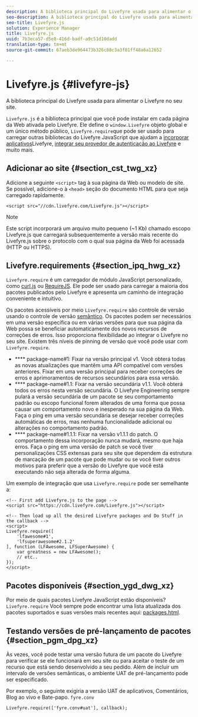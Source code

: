 ```yaml
---
description: A biblioteca principal do Livefyre usada para alimentar o Livefyre no seu site.
seo-description: A biblioteca principal do Livefyre usada para alimentar o Livefyre no seu site.
seo-title: Livefyre.js
solution: Experience Manager
title: Livefyre.js
uuid: 7b3eca57-d5e8-416d-badf-a9c51d10dadd
translation-type: tm+mt
source-git-commit: 67aeb3de964473b326c88c3a3f81ff48a6a12652

---
```



# Livefyre.js {#livefyre-js}

A biblioteca principal do Livefyre usada para alimentar o Livefyre no seu site.

`Livefyre.js` é a biblioteca principal que você pode instalar em cada página da Web ativada pelo Livefyre. Ele define o `window.Livefyre` objeto global e um único método público, `Livefyre.require`que pode ser usado para carregar outras bibliotecas do Livefyre JavaScript que ajudam a [incorporar aplicativos](/help/implementation/c-getting-started/c-implementation-process/c-using-livefyre.js-to-create-customize-and-use-apps-on-your-site.md)Livefyre, [integrar seu provedor de autenticação ao Livefyre](/help/implementation/t-about-identity-integration/t-about-identity-integration.md) e muito mais.

## Adicionar ao site {#section_cst_twg_xz}

Adicione a seguinte `<script>` tag à sua página da Web ou modelo de site. Se possível, adicione-o à `<head>` seção do documento HTML para que seja carregado rapidamente.

```
<script src="//cdn.livefyre.com/Livefyre.js"></script>
```

>[!NOTE]
>
>Este script incorporará um arquivo muito pequeno (~1 Kb) chamado escopo Livefyre.js que carregará subsequentemente a versão mais recente do Livefyre.js sobre o protocolo com o qual sua página da Web foi acessada (HTTP ou HTTPS).

## Livefyre.requirements {#section_ipq_hwg_xz}

`Livefyre.require` é um carregador de módulo JavaScript personalizado, como [curl.js](https://github.com/cujojs/curl) ou [RequireJS](https://requirejs.org/). Ele pode ser usado para carregar a maioria dos pacotes publicados pelo Livefyre e apresenta um caminho de integração conveniente e intuitivo.

Os pacotes acessíveis por meio `Livefyre.require` são controle de versão usando o controle de versão [semântico](https://semver.org/). Os pacotes podem ser necessários em uma versão específica ou em várias versões para que sua página da Web possa se beneficiar automaticamente dos novos recursos de correções de erros. Isso proporciona flexibilidade ao integrar o Livefyre no seu site. Existem três níveis de pinning de versão que você pode usar com `Livefyre.require`.

* **** package-name#1: Fixar na versão principal v1. Você obterá todas as novas atualizações que mantêm uma API compatível com versões anteriores. Fixar em uma versão principal para receber correções de erros e aprimoramentos de recursos secundários para essa versão.
* **** package-name#1.1: Fixar na versão secundária v1.1. Você obterá todos os erros nesta versão secundária. O Livefyre Engineering sempre pulará a versão secundária de um pacote se seu comportamento padrão ou escopo funcional forem alterados de uma forma que possa causar um comportamento novo e inesperado na sua página da Web. Faça o ping em uma versão secundária se desejar receber correções automáticas de erros, mas nenhuma funcionalidade adicional ou alterações no comportamento padrão.
* **** package-name#1.1.1: Fixar na versão v1.1.1 do patch. O comportamento dessa incorporação nunca mudará, mesmo que haja erros. Faça o ping em uma versão de patch se você tiver personalizações CSS extensas para seu site que dependem da estrutura de marcação de um pacote que pode mudar ou se você tiver outros motivos para preferir que a versão do Livefyre que você está executando não seja alterada de forma alguma.

Um exemplo de integração que usa `Livefyre.require` pode ser semelhante a:

```
<!-- First add Livefyre.js to the page --> 
<script src="https://cdn.livefyre.com/Livefyre.js"></script> 
  
<!-- Then load up all the desired Livefyre packages and Do Stuff in the callback --> 
<script> 
Livefyre.require([ 
    'lfawesome#1', 
    'lfsuperawesome#2.1.2' 
], function (LFAwesome, LFSuperAwesome) { 
    var greatness = new LFAwesome(); 
    // etc.. 
}); 
</script>
```

## Pacotes disponíveis {#section_ygd_dwg_xz}

Por meio de quais pacotes Livefyre JavaScript estão disponíveis? `Livefyre.require` Você sempre pode encontrar uma lista atualizada dos pacotes suportados e suas versões mais recentes aqui: [packages.html](https://cdn.livefyre.com/packages.html).

## Testando versões de pré-lançamento de pacotes {#section_pgm_dpg_xz}

Às vezes, você pode testar uma versão futura de um pacote do Livefyre para verificar se ele funcionará em seu site ou para aceitar o teste de um recurso que está sendo desenvolvido a seu pedido. Além de incluir um intervalo de versões semânticas, o ambiente UAT de pré-lançamento pode ser especificado.

Por exemplo, o seguinte exigiria a versão UAT de aplicativos, Comentários, Blog ao vivo e Bate-papo. `fyre.conv`

```
Livefyre.require(['fyre.conv#uat'], callback); 
```
